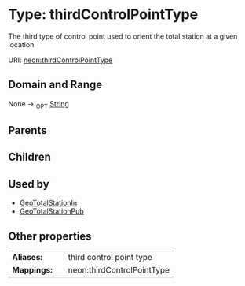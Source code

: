 
# Type: thirdControlPointType


The third type of control point used to orient the total station at a given location

URI: [neon:thirdControlPointType](https://data.neonscience.org/thirdControlPointType)


## Domain and Range

None ->  <sub>OPT</sub> [String](types/String.md)

## Parents


## Children


## Used by

 * [GeoTotalStationIn](GeoTotalStationIn.md)
 * [GeoTotalStationPub](GeoTotalStationPub.md)

## Other properties

|  |  |  |
| --- | --- | --- |
| **Aliases:** | | third control point type |
| **Mappings:** | | neon:thirdControlPointType |

